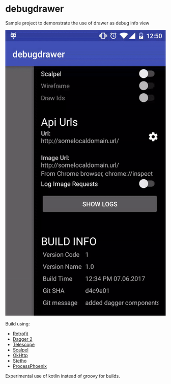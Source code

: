 # debugdrawer
Sample project to demonstrate the use of drawer as debug info view

![Debugdrawer](/demo/demo.gif?raw=true "Debug drawer demo")

Build using:
* [Retrofit](https://github.com/square/retrofit)
* [Dagger 2](https://github.com/google/dagger)
* [Telescope](https://github.com/mattprecious/telescope)
* [Scalpel](https://github.com/JakeWharton/scalpel)
* [OkHttp](https://github.com/square/okhttp)
* [Stetho](https://github.com/facebook/stetho/)
* [ProcessPhoenix](https://github.com/JakeWharton/ProcessPhoenix)


Experimental use of kotlin instead of groovy for builds.